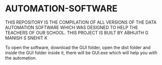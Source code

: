 # AUTOMATION-SOFTWARE
THIS REPOSITORY IS THE COMPILATION OF ALL VERSIONS OF THE DATA AUTOMATION SOFTWARE WHICH WAS DESIGNED TO HELP THE TEACHERS OF OUR SCHOOL.
THIS PROJECT IS BUILT BY 
  ABHIJITH G
  MANISH S
  SNEHIT K


To open the software, download the GUI folder, open the dist folder and inside the GUI folder inside it, there will be GUI.exe which will help you with the automation.
